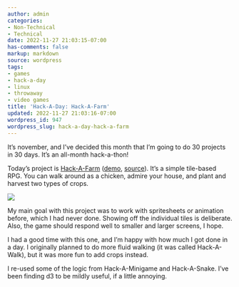 ```yaml
---
author: admin
categories:
- Non-Technical
- Technical
date: 2022-11-27 21:03:15-07:00
has-comments: false
markup: markdown
source: wordpress
tags:
- games
- hack-a-day
- linux
- throwaway
- video games
title: 'Hack-A-Day: Hack-A-Farm'
updated: 2022-11-27 21:03:16-07:00
wordpress_id: 947
wordpress_slug: hack-a-day-hack-a-farm
---
```

It’s november, and I’ve decided this month that I’m going to do 30 projects in 30 days. It’s an all-month hack-a-thon!

Today’s project is [Hack-A-Farm](https://tilde.za3k.com/hackaday/farm/) ([demo](https://tilde.za3k.com/hackaday/farm/), [source](https://github.com/za3k/day27_farm)). It’s a simple tile-based RPG. You can walk around as a chicken, admire your house, and plant and harvest two types of crops.

[![](https://blog.za3k.com/wp-content/uploads/2022/11/screenshot-25.png)](https://tilde.za3k.com/hackaday/farm/)

My main goal with this project was to work with spritesheets or animation before, which I had never done. Showing off the individual tiles is deliberate. Also, the game should respond well to smaller and larger screens, I hope.

I had a good time with this one, and I’m happy with how much I got done in a day. I originally planned to do more fluid walking (it was called Hack-A-Walk), but it was more fun to add crops instead.

I re-used some of the logic from Hack-A-Minigame and Hack-A-Snake. I’ve been finding d3 to be mildly useful, if a little annoying.
